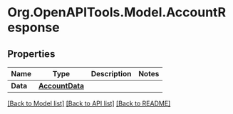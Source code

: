 # Org.OpenAPITools.Model.AccountResponse

## Properties

Name | Type | Description | Notes
------------ | ------------- | ------------- | -------------
**Data** | [**AccountData**](AccountData.md) |  | 

[[Back to Model list]](../README.md#documentation-for-models) [[Back to API list]](../README.md#documentation-for-api-endpoints) [[Back to README]](../README.md)

